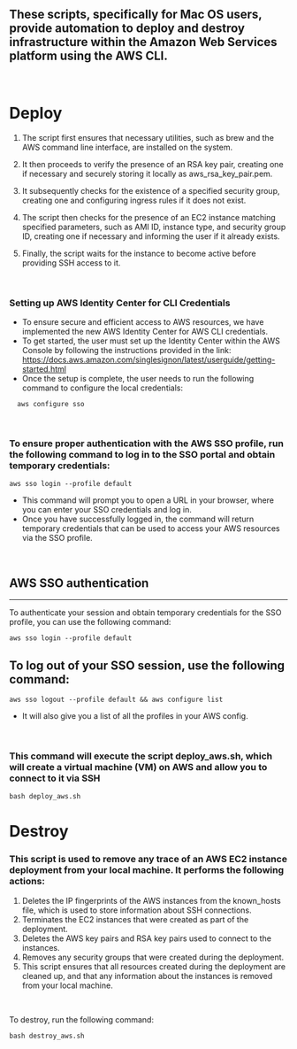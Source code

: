 ## These scripts, specifically for Mac OS users, provide automation to deploy and destroy infrastructure within the Amazon Web Services platform using the AWS CLI.

<br>

# Deploy

1. The script first ensures that necessary utilities, such as brew and the AWS command line interface, are installed on the system.

2. It then proceeds to verify the presence of an RSA key pair, creating one if necessary and securely storing it locally as aws_rsa_key_pair.pem.

3. It subsequently checks for the existence of a specified security group, creating one and configuring ingress rules if it does not exist.

4. The script then checks for the presence of an EC2 instance matching specified parameters, such as AMI ID, instance type, and security group ID, creating one if necessary and informing the user if it already exists.

5. Finally, the script waits for the instance to become active before providing SSH access to it.

<br>

### Setting up AWS Identity Center for CLI Credentials
* To ensure secure and efficient access to AWS resources, we have implemented the new AWS Identity Center for AWS CLI credentials. 
* To get started, the user must set up the Identity Center within the AWS Console by following the instructions provided in the link: https://docs.aws.amazon.com/singlesignon/latest/userguide/getting-started.html
* Once the setup is complete, the user needs to run the following command to configure the local credentials: 
```awscli
  aws configure sso
```
<br>

### To ensure proper authentication with the AWS SSO profile, run the following command to log in to the SSO portal and obtain temporary credentials:

```awscli
aws sso login --profile default
```


* This command will prompt you to open a URL in your browser, where you can enter your SSO credentials and log in. 
* Once you have successfully logged in, the command will return temporary credentials that can be used to access your AWS resources via the SSO profile.

<br>

## AWS SSO authentication
---
To authenticate your session and obtain temporary credentials for the SSO profile, you can use the following command:
```awscli
aws sso login --profile default
```

## To log out of your SSO session, use the following command:
```awscli
aws sso logout --profile default && aws configure list
```
* It will also give you a list of all the profiles in your AWS config.

<br>

### This command will execute the script deploy_aws.sh, which will create a virtual machine (VM) on AWS and allow you to connect to it via SSH

```shell
bash deploy_aws.sh
```

# Destroy 

### This script is used to remove any trace of an AWS EC2 instance deployment from your local machine. It performs the following actions:

1. Deletes the IP fingerprints of the AWS instances from the known_hosts file, which is used to store information about SSH connections.
2. Terminates the EC2 instances that were created as part of the deployment.
3. Deletes the AWS key pairs and RSA key pairs used to connect to the instances.
4. Removes any security groups that were created during the deployment.
5. This script ensures that all resources created during the deployment are cleaned up, and that any information about the instances is removed from your local machine.

<br>

To destroy, run the following command: 

`bash destroy_aws.sh`